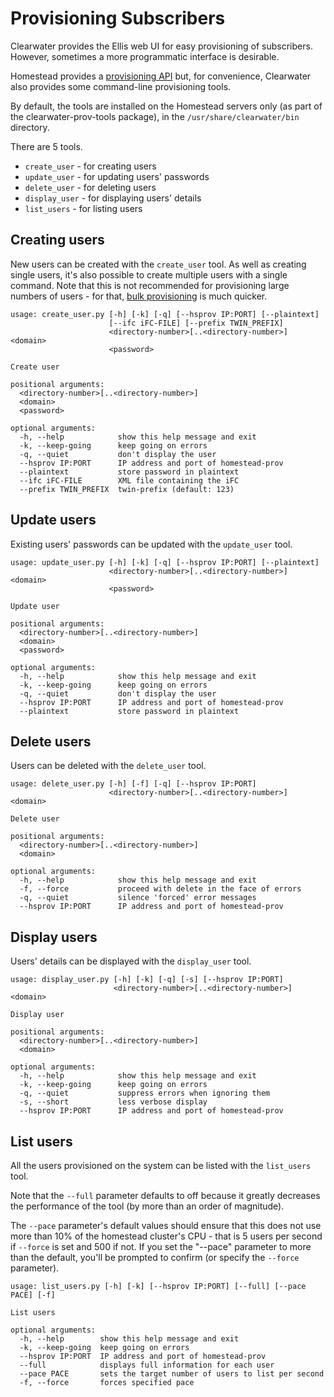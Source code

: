 # Provisioning Subscribers

Clearwater provides the Ellis web UI for easy provisioning of subscribers.  However, sometimes a more programmatic interface is desirable.

Homestead provides a [provisioning API](https://github.com/Metaswitch/crest/blob/dev/docs/homestead_prov_api.md) but, for convenience, Clearwater also provides some command-line provisioning tools.

By default, the tools are installed on the Homestead servers only (as part of the clearwater-prov-tools package), in the `/usr/share/clearwater/bin` directory.

There are 5 tools.

*   `create_user` - for creating users
*   `update_user` - for updating users' passwords
*   `delete_user` - for deleting users
*   `display_user` - for displaying users' details
*   `list_users` - for listing users

## Creating users

New users can be created with the `create_user` tool.  As well as creating single users, it's also possible to create multiple users with a single command.  Note that this is not recommended for provisioning large numbers of users - for that, [bulk provisioning](https://github.com/Metaswitch/crest/blob/dev/docs/Bulk-Provisioning%20Numbers.md) is much quicker.

```
usage: create_user.py [-h] [-k] [-q] [--hsprov IP:PORT] [--plaintext]
                      [--ifc iFC-FILE] [--prefix TWIN_PREFIX]
                      <directory-number>[..<directory-number>] <domain>
                      <password>

Create user

positional arguments:
  <directory-number>[..<directory-number>]
  <domain>
  <password>

optional arguments:
  -h, --help            show this help message and exit
  -k, --keep-going      keep going on errors
  -q, --quiet           don't display the user
  --hsprov IP:PORT      IP address and port of homestead-prov
  --plaintext           store password in plaintext
  --ifc iFC-FILE        XML file containing the iFC
  --prefix TWIN_PREFIX  twin-prefix (default: 123)
```

## Update users

Existing users' passwords can be updated with the `update_user` tool.

```
usage: update_user.py [-h] [-k] [-q] [--hsprov IP:PORT] [--plaintext]
                      <directory-number>[..<directory-number>] <domain>
                      <password>

Update user

positional arguments:
  <directory-number>[..<directory-number>]
  <domain>
  <password>

optional arguments:
  -h, --help            show this help message and exit
  -k, --keep-going      keep going on errors
  -q, --quiet           don't display the user
  --hsprov IP:PORT      IP address and port of homestead-prov
  --plaintext           store password in plaintext
```

## Delete users

Users can be deleted with the `delete_user` tool.

```
usage: delete_user.py [-h] [-f] [-q] [--hsprov IP:PORT]
                      <directory-number>[..<directory-number>] <domain>

Delete user

positional arguments:
  <directory-number>[..<directory-number>]
  <domain>

optional arguments:
  -h, --help            show this help message and exit
  -f, --force           proceed with delete in the face of errors
  -q, --quiet           silence 'forced' error messages
  --hsprov IP:PORT      IP address and port of homestead-prov
```

## Display users

Users' details can be displayed with the `display_user` tool.

```
usage: display_user.py [-h] [-k] [-q] [-s] [--hsprov IP:PORT]
                       <directory-number>[..<directory-number>] <domain>

Display user

positional arguments:
  <directory-number>[..<directory-number>]
  <domain>

optional arguments:
  -h, --help            show this help message and exit
  -k, --keep-going      keep going on errors
  -q, --quiet           suppress errors when ignoring them
  -s, --short           less verbose display
  --hsprov IP:PORT      IP address and port of homestead-prov
```

## List users

All the users provisioned on the system can be listed with the `list_users` tool.

Note that the `--full` parameter defaults to off because it greatly decreases the performance of the tool (by more than an order of magnitude).

The `--pace` parameter's default values should ensure that this does not use more than 10% of the homestead cluster's CPU - that is 5 users per second if `--force` is set and 500 if not.  If you set the "--pace" parameter to more than the default, you'll be prompted to confirm (or specify the `--force` parameter).

```
usage: list_users.py [-h] [-k] [--hsprov IP:PORT] [--full] [--pace PACE] [-f]

List users

optional arguments:
  -h, --help        show this help message and exit
  -k, --keep-going  keep going on errors
  --hsprov IP:PORT  IP address and port of homestead-prov
  --full            displays full information for each user
  --pace PACE       sets the target number of users to list per second
  -f, --force       forces specified pace
```
